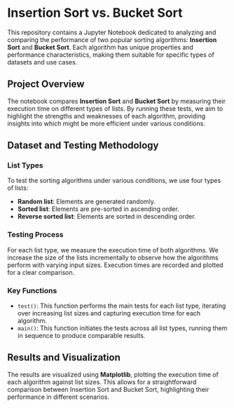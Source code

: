 # Insertion Sort vs. Bucket Sort

This repository contains a Jupyter Notebook dedicated to analyzing and comparing the performance of two popular sorting algorithms: **Insertion Sort** and **Bucket Sort**. Each algorithm has unique properties and performance characteristics, making them suitable for specific types of datasets and use cases.

## Project Overview

The notebook compares **Insertion Sort** and **Bucket Sort** by measuring their execution time on different types of lists. By running these tests, we aim to highlight the strengths and weaknesses of each algorithm, providing insights into which might be more efficient under various conditions.

## Dataset and Testing Methodology

### List Types
To test the sorting algorithms under various conditions, we use four types of lists:
- **Random list**: Elements are generated randomly.
- **Sorted list**: Elements are pre-sorted in ascending order.
- **Reverse sorted list**: Elements are sorted in descending order.

### Testing Process
For each list type, we measure the execution time of both algorithms. We increase the size of the lists incrementally to observe how the algorithms perform with varying input sizes. Execution times are recorded and plotted for a clear comparison.

### Key Functions
- `test()`: This function performs the main tests for each list type, iterating over increasing list sizes and capturing execution time for each algorithm.
- `main()`: This function initiates the tests across all list types, running them in sequence to produce comparable results.

## Results and Visualization
The results are visualized using **Matplotlib**, plotting the execution time of each algorithm against list sizes. This allows for a straightforward comparison between Insertion Sort and Bucket Sort, highlighting their performance in different scenarios.